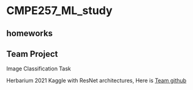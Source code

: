 # CMPE257_ML_study

## homeworks

## Team Project

Image Classification Task

Herbarium 2021 Kaggle with ResNet architectures, Here is [Team github](https://github.com/Dishant-Shah-Projects/Herbarium2021Kaggle)
